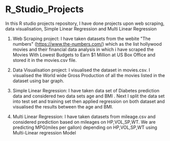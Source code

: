 # R_Studio_Projects
In this R studio projects repository, I have done projects upon web scraping, data visualisation, Simple Linear Regression and Multi Linear Regression 

1) Web Scraping project: I have taken datasets from the webite "The numbers" (https://www.the-numbers.com/) which as the list hollywood movies and their financial data analysis in which i have scraped the Movies With Lowest Budgets to Earn $1 Million at US Box Office and stored it in the movies.csv file.

2) Data Visualisation project: I visualised the dataset in movies.csv. I visualised the World wide Gross Production of all the movies listed in the dataset using bar graph.

3) Simple Linear Regression: I have taken data set of Diabetes prediction data and considered two data sets age and BMI . Next I split the data set into test set and training set then applied regression on both dataset and visualised the results between the age and BMI.

4) Multi Linear Regression: I have taken datasets from mileage.csv and considered prediction based on mileages on HP,VOL,SP,WT. We are predicting MPG(miles per gallon) depending on HP,VOL,SP,WT using Multi-Linear regression Model
